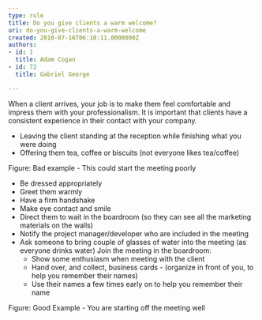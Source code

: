 ```yaml
---
type: rule
title: Do you give clients a warm welcome?
uri: do-you-give-clients-a-warm-welcome
created: 2010-07-16T06:10:11.0000000Z
authors:
- id: 1
  title: Adam Cogan
- id: 72
  title: Gabriel George

---
```


 When a client arrives, your job is to make them feel comfortable and impress them with your professionalism. It is important that clients have a consistent experience in their contact with your company. ​ 
- Leaving the client standing at the reception while finishing what you were doing
- Offering them tea, coffee or biscuits (not everyone likes tea/coffee)

Figure: Bad example - This could start the meeting poorly

- Be dressed appropriately
- Greet them warmly
- Have a firm handshake
- Make eye contact and smile
- Direct them to wait in the boardroom (so they can see all the marketing materials on the walls)
- Notify the project manager/developer who are included in the meeting
- Ask someone to bring couple of glasses of water into the meeting (as everyone drinks water) Join the meeting in the boardroom:
    - Show some enthusiasm when meeting with the client
    - Hand over, and collect, business cards - (organize in front of you, to help you remember their names)
    - Use their names a few times early on to help you remember their name

Figure: Good Example - You are starting off the meeting well
